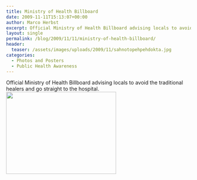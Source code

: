 ```yaml
---
title: Ministry of Health Billboard
date: 2009-11-11T15:13:07+00:00
author: Marco Herbst
excerpt: Official Ministry of Health Billboard advising locals to avoid the traditional healers and go straight to the hospital
layout: single
permalink: /blog/2009/11/11/ministry-of-health-billboard/
header:
  teaser: /assets/images/uploads/2009/11/sahnotopehpehdokta.jpg
categories:
  - Photos and Posters
  - Public Health Awareness
---
```

<div>
  Official Ministry of Health Billboard advising locals to avoid the traditional healers and go straight to the hospital.
</div>

<div>
</div>

<div>
  <strong><a href="{{ base }}/assets/images/uploads/2009/11/sahnotopehpehdokta.jpg"><img class="size-medium wp-image-244" title="Malaria, Sierra Leone, Olivia Blanchard" alt="" src="{{ base }}/assets/images/uploads/2009/11/sahnotopehpehdokta.jpg" width="300" height="224" /></a></strong>
</div>

<div>
</div>
